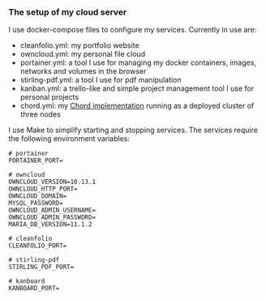 ### The setup of my cloud server
I use docker-compose files to configure my services. Currently in use are:
- cleanfolio.yml: my portfolio website 
- owncloud.yml: my personal file cloud
- portainer.yml: a tool I use for managing my docker containers, images, networks and volumes in the browser
- stirling-pdf.yml: a tool I use for pdf manipulation
- kanban.yml: a trello-like and simple project management tool I use for personal projects
- chord.yml: my [Chord implementation](https://github.com/MartinKlapacz/Chord-Network) running as a deployed cluster of three nodes

I use Make to simplify starting and stopping services.
The services require the following environment variables:

```
# portainer
PORTAINER_PORT=

# owncloud
OWNCLOUD_VERSION=10.13.1
OWNCLOUD_HTTP_PORT=
OWNCLOUD_DOMAIN=
MYSQL_PASSWORD=
OWNCLOUD_ADMIN_USERNAME=
OWNCLOUD_ADMIN_PASSWORD=
MARIA_DB_VERSION=11.1.2

# cleanfolio
CLEANFOLIO_PORT=

# stirling-pdf
STIRLING_PDF_PORT=

# kanboard
KANBOARD_PORT=
```
